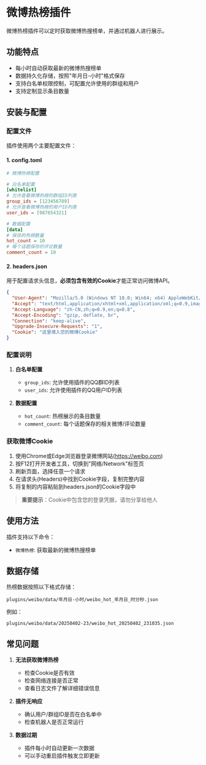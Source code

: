 # 微博热榜插件

微博热榜插件可以定时获取微博热搜榜单，并通过机器人进行展示。

## 功能特点

- 每小时自动获取最新的微博热搜榜单
- 数据持久化存储，按照"年月日-小时"格式保存
- 支持白名单权限控制，可配置允许使用的群组和用户
- 支持定制显示条目数量

## 安装与配置

### 配置文件

插件使用两个主要配置文件：

#### 1. config.toml

```toml
# 微博热榜配置

# 白名单配置
[whitelist]
# 允许查看微博热榜的群组ID列表
group_ids = [123456789]
# 允许查看微博热榜的用户ID列表
user_ids = [987654321]

# 数据配置
[data]
# 保存的热榜数量
hot_count = 10
# 每个话题保存的评论数量
comment_count = 10
```

#### 2. headers.json

用于配置请求头信息，**必须包含有效的Cookie**才能正常访问微博API。

```json
{
  "User-Agent": "Mozilla/5.0 (Windows NT 10.0; Win64; x64) AppleWebKit/537.36 (KHTML, like Gecko) Chrome/91.0.4472.124 Safari/537.36",
  "Accept": "text/html,application/xhtml+xml,application/xml;q=0.9,image/webp,*/*;q=0.8",
  "Accept-Language": "zh-CN,zh;q=0.9,en;q=0.8",
  "Accept-Encoding": "gzip, deflate, br",
  "Connection": "keep-alive",
  "Upgrade-Insecure-Requests": "1",
  "Cookie": "这里填入您的微博Cookie"
}
```

### 配置说明

1. **白名单配置**
   - `group_ids`: 允许使用插件的QQ群ID列表
   - `user_ids`: 允许使用插件的QQ用户ID列表

2. **数据配置**
   - `hot_count`: 热榜展示的条目数量
   - `comment_count`: 每个话题保存的相关微博/评论数量

### 获取微博Cookie

1. 使用Chrome或Edge浏览器登录微博网站(https://weibo.com)
2. 按F12打开开发者工具，切换到"网络/Network"标签页
3. 刷新页面，选择任意一个请求
4. 在请求头(Headers)中找到Cookie字段，复制完整内容
5. 将复制的内容粘贴到headers.json的Cookie字段中

> **重要提示**：Cookie中包含您的登录凭据，请勿分享给他人

## 使用方法

插件支持以下命令：

- `微博热榜`: 获取最新的微博热搜榜单

## 数据存储

热榜数据按照以下格式存储：

```
plugins/weibo/data/年月日-小时/weibo_hot_年月日_时分秒.json
```

例如：
```
plugins/weibo/data/20250402-23/weibo_hot_20250402_231035.json
```

## 常见问题

1. **无法获取微博热榜**
   - 检查Cookie是否有效
   - 检查网络连接是否正常
   - 查看日志文件了解详细错误信息

2. **插件无响应**
   - 确认用户/群组ID是否在白名单中
   - 检查机器人是否正常运行

3. **数据过期**
   - 插件每小时自动更新一次数据
   - 可以手动重启插件触发立即更新 